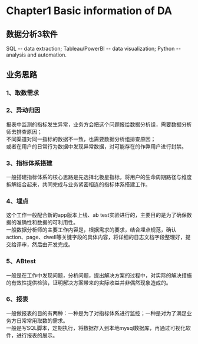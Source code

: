 # Chapter1 Basic information of DA
## 数据分析3软件
SQL -- data extraction; Tableau/PowerBI -- data visualization; Python -- analysis and automation.

## 业务思路
### 1、取数需求  
### 2、异动归因  
报表中监测的指标发生异常，业务方会把这个问题报给数据分析组，需要数据分析师去排查原因；  
不同渠道对同一指标的数据不一致，也需要数据分析组排查原因；  
或者在用户的日常行为数据中发现异常数据，对可能存在的作弊用户进行封禁。  
### 3、指标体系搭建  
一般搭建指标体系的核心思路是先选择北极星指标，将用户的生命周期路径与维度拆解结合起来，共同完成与业务紧密相连的指标体系搭建工作。  
### 4、埋点  
这个工作一般配合新的app版本上线、ab test实验进行的，主要目的是为了确保数据的准确性和数据的可利用性。  
一般数据分析师的主要工作内容是，根据需求的要求，结合埋点规范，确认action、page、dwell等关键字段的具体内容，将详细的日志文档字段整理好，提交给评审，然后由开发完成。  
### 5、ABtest  
一般是在工作中发现问题，分析问题，提出解决方案的过程中，对实际的解决措施的有效性提供检验，证明解决方案带来的实际收益并非偶然现象造成的。  
### 6、报表  
一般做报表的目的有两种：一种是为了对指标体系进行监控；一种是对为了满足业务方日常常用取数的需求。  
一般是写SQL脚本，定期执行，将数据存入到本地mysql数据库，再通过可视化软件，进行报表的展示。  




